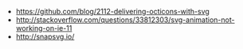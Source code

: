 - https://github.com/blog/2112-delivering-octicons-with-svg
- http://stackoverflow.com/questions/33812303/svg-animation-not-working-on-ie-11
- http://snapsvg.io/
